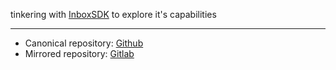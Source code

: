 tinkering with [InboxSDK](https://www.inboxsdk.com/docs/) to explore it's capabilities

---

* Canonical repository: [Github](https://github.com/emjayess/exbox)
* Mirrored repository: [Gitlab](https://gitlab.com/emjayess/exbox)